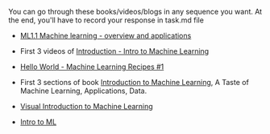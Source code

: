 You can go through these books/videos/blogs in any sequence you want. At the end, you'll have to record your response in task.md file



* [ML1.1 Machine learning - overview and applications](https://www.youtube.com/watch?v=yDLKJtOVx5c)

* First 3 videos of [Introduction - Intro to Machine Learning](https://www.youtube.com/watch?v=ICKBWIkfeJ8&list=PLAwxTw4SYaPkQXg8TkVdIvYv4HfLG7SiH)

* [Hello World - Machine Learning Recipes #1](https://www.youtube.com/watch?v=cKxRvEZd3Mw)

* First 3 sections of book [Introduction to Machine Learning](http://alex.smola.org/drafts/thebook.pdf), A Taste of Machine Learning, Applications, Data.

* [Visual Introduction to Machine Learning](http://www.r2d3.us/visual-intro-to-machine-learning-part-1/)

* [Intro to ML](https://www.toptal.com/machine-learning/machine-learning-theory-an-introductory-primer)
